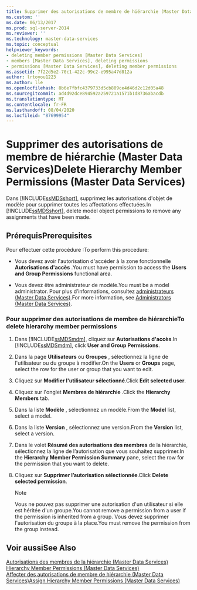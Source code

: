 ```yaml
---
title: Supprimer des autorisations de membre de hiérarchie (Master Data Services) | Microsoft Docs
ms.custom: ''
ms.date: 06/13/2017
ms.prod: sql-server-2014
ms.reviewer: ''
ms.technology: master-data-services
ms.topic: conceptual
helpviewer_keywords:
- deleting member permissions [Master Data Services]
- members [Master Data Services], deleting permissions
- permissions [Master Data Services], deleting member permissions
ms.assetid: 7f22d5e2-70c1-422c-99c2-e995a47d812a
author: lrtoyou1223
ms.author: lle
ms.openlocfilehash: 8b6e7fbfc4379733d5cb809ce4d46d2c12d05a48
ms.sourcegitcommit: ad4d92dce894592a259721a1571b1d8736abacdb
ms.translationtype: MT
ms.contentlocale: fr-FR
ms.lasthandoff: 08/04/2020
ms.locfileid: "87699954"
---
```

# <a name="delete-hierarchy-member-permissions-master-data-services"></a><span data-ttu-id="4d534-102">Supprimer des autorisations de membre de hiérarchie (Master Data Services)</span><span class="sxs-lookup"><span data-stu-id="4d534-102">Delete Hierarchy Member Permissions (Master Data Services)</span></span>
  <span data-ttu-id="4d534-103">Dans [!INCLUDE[ssMDSshort](../includes/ssmdsshort-md.md)], supprimez les autorisations d'objet de modèle pour supprimer toutes les affectations effectuées.</span><span class="sxs-lookup"><span data-stu-id="4d534-103">In [!INCLUDE[ssMDSshort](../includes/ssmdsshort-md.md)], delete model object permissions to remove any assignments that have been made.</span></span>  
  
## <a name="prerequisites"></a><span data-ttu-id="4d534-104">Prérequis</span><span class="sxs-lookup"><span data-stu-id="4d534-104">Prerequisites</span></span>  
 <span data-ttu-id="4d534-105">Pour effectuer cette procédure :</span><span class="sxs-lookup"><span data-stu-id="4d534-105">To perform this procedure:</span></span>  
  
-   <span data-ttu-id="4d534-106">Vous devez avoir l'autorisation d'accéder à la zone fonctionnelle **Autorisations d'accès** .</span><span class="sxs-lookup"><span data-stu-id="4d534-106">You must have permission to access the **Users and Group Permissions** functional area.</span></span>  
  
-   <span data-ttu-id="4d534-107">Vous devez être administrateur de modèle.</span><span class="sxs-lookup"><span data-stu-id="4d534-107">You must be a model administrator.</span></span> <span data-ttu-id="4d534-108">Pour plus d’informations, consultez [administrateurs &#40;Master Data Services&#41;](administrators-master-data-services.md).</span><span class="sxs-lookup"><span data-stu-id="4d534-108">For more information, see [Administrators &#40;Master Data Services&#41;](administrators-master-data-services.md).</span></span>  
  
### <a name="to-delete-hierarchy-member-permissions"></a><span data-ttu-id="4d534-109">Pour supprimer des autorisations de membre de hiérarchie</span><span class="sxs-lookup"><span data-stu-id="4d534-109">To delete hierarchy member permissions</span></span>  
  
1.  <span data-ttu-id="4d534-110">Dans [!INCLUDE[ssMDSmdm](../includes/ssmdsmdm-md.md)], cliquez sur **Autorisations d'accès**.</span><span class="sxs-lookup"><span data-stu-id="4d534-110">In [!INCLUDE[ssMDSmdm](../includes/ssmdsmdm-md.md)], click **User and Group Permissions**.</span></span>  
  
2.  <span data-ttu-id="4d534-111">Dans la page **Utilisateurs** ou **Groupes** , sélectionnez la ligne de l'utilisateur ou du groupe à modifier.</span><span class="sxs-lookup"><span data-stu-id="4d534-111">On the **Users** or **Groups** page, select the row for the user or group that you want to edit.</span></span>  
  
3.  <span data-ttu-id="4d534-112">Cliquez sur **Modifier l'utilisateur sélectionné**.</span><span class="sxs-lookup"><span data-stu-id="4d534-112">Click **Edit selected user**.</span></span>  
  
4.  <span data-ttu-id="4d534-113">Cliquez sur l'onglet **Membres de hiérarchie** .</span><span class="sxs-lookup"><span data-stu-id="4d534-113">Click the **Hierarchy Members** tab.</span></span>  
  
5.  <span data-ttu-id="4d534-114">Dans la liste **Modèle** , sélectionnez un modèle.</span><span class="sxs-lookup"><span data-stu-id="4d534-114">From the **Model** list, select a model.</span></span>  
  
6.  <span data-ttu-id="4d534-115">Dans la liste **Version** , sélectionnez une version.</span><span class="sxs-lookup"><span data-stu-id="4d534-115">From the **Version** list, select a version.</span></span>  
  
7.  <span data-ttu-id="4d534-116">Dans le volet **Résumé des autorisations des membres** de la hiérarchie, sélectionnez la ligne de l’autorisation que vous souhaitez supprimer.</span><span class="sxs-lookup"><span data-stu-id="4d534-116">In the **Hierarchy Member Permission Summary** pane, select the row for the permission that you want to delete.</span></span>  
  
8.  <span data-ttu-id="4d534-117">Cliquez sur **Supprimer l’autorisation sélectionnée**.</span><span class="sxs-lookup"><span data-stu-id="4d534-117">Click **Delete selected permission**.</span></span>  
  
    > [!NOTE]  
    >  <span data-ttu-id="4d534-118">Vous ne pouvez pas supprimer une autorisation d'un utilisateur si elle est héritée d'un groupe.</span><span class="sxs-lookup"><span data-stu-id="4d534-118">You cannot remove a permission from a user if the permission is inherited from a group.</span></span> <span data-ttu-id="4d534-119">Vous devez supprimer l'autorisation du groupe à la place.</span><span class="sxs-lookup"><span data-stu-id="4d534-119">You must remove the permission from the group instead.</span></span>  
  
## <a name="see-also"></a><span data-ttu-id="4d534-120">Voir aussi</span><span class="sxs-lookup"><span data-stu-id="4d534-120">See Also</span></span>  
 <span data-ttu-id="4d534-121">[Autorisations des membres de la hiérarchie &#40;Master Data Services&#41;](../../2014/master-data-services/hierarchy-member-permissions-master-data-services.md) </span><span class="sxs-lookup"><span data-stu-id="4d534-121">[Hierarchy Member Permissions &#40;Master Data Services&#41;](../../2014/master-data-services/hierarchy-member-permissions-master-data-services.md) </span></span>  
 [<span data-ttu-id="4d534-122">Affecter des autorisations de membre de hiérarchie &#40;Master Data Services&#41;</span><span class="sxs-lookup"><span data-stu-id="4d534-122">Assign Hierarchy Member Permissions &#40;Master Data Services&#41;</span></span>](../../2014/master-data-services/assign-hierarchy-member-permissions-master-data-services.md)  
  
  
